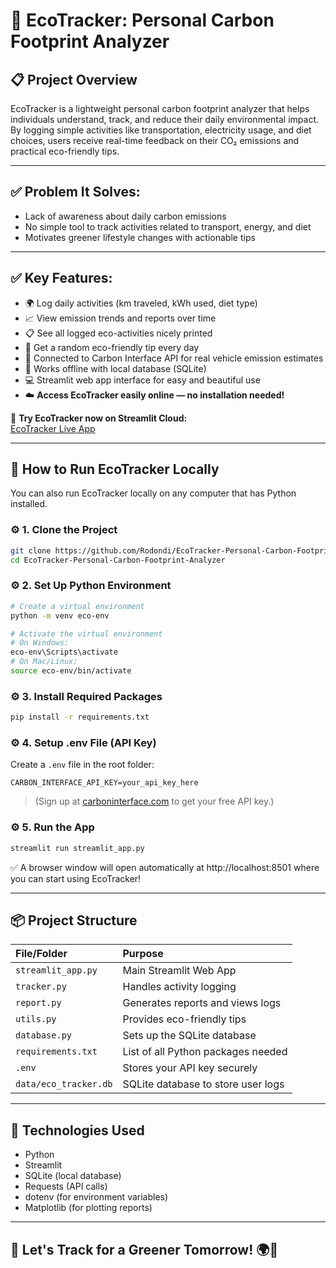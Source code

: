 
# 🌱 EcoTracker: Personal Carbon Footprint Analyzer

## 📋 Project Overview
EcoTracker is a lightweight personal carbon footprint analyzer that helps individuals understand, track, and reduce their daily environmental impact.  
By logging simple activities like transportation, electricity usage, and diet choices, users receive real-time feedback on their CO₂ emissions and practical eco-friendly tips.

---

## ✅ Problem It Solves:
- Lack of awareness about daily carbon emissions
- No simple tool to track activities related to transport, energy, and diet
- Motivates greener lifestyle changes with actionable tips

---

## ✅ Key Features:
- 🌍 Log daily activities (km traveled, kWh used, diet type)
- 📈 View emission trends and reports over time
- 📋 See all logged eco-activities nicely printed
- 🌿 Get a random eco-friendly tip every day
- 🧩 Connected to Carbon Interface API for real vehicle emission estimates
- 🛜 Works offline with local database (SQLite)
- 💻 Streamlit web app interface for easy and beautiful use
- ☁️ **Access EcoTracker easily online — no installation needed!**

🔗 **Try EcoTracker now on Streamlit Cloud:**  
[EcoTracker Live App](https://ecotracker-personal-carbon-footprint-analyzer-xfpxdppm5jitty6u.streamlit.app/)

---

## 🚀 How to Run EcoTracker Locally
You can also run EcoTracker locally on any computer that has Python installed.

### ⚙️ 1. Clone the Project
```bash
git clone https://github.com/Rodondi/EcoTracker-Personal-Carbon-Footprint-Analyzer.git
cd EcoTracker-Personal-Carbon-Footprint-Analyzer
```

### ⚙️ 2. Set Up Python Environment
```bash
# Create a virtual environment
python -m venv eco-env

# Activate the virtual environment
# On Windows:
eco-env\Scripts\activate
# On Mac/Linux:
source eco-env/bin/activate
```

### ⚙️ 3. Install Required Packages
```bash
pip install -r requirements.txt
```

### ⚙️ 4. Setup .env File (API Key)
Create a `.env` file in the root folder:

```plaintext
CARBON_INTERFACE_API_KEY=your_api_key_here
```
> (Sign up at [carboninterface.com](https://www.carboninterface.com/) to get your free API key.)

### ⚙️ 5. Run the App
```bash
streamlit run streamlit_app.py
```
✅ A browser window will open automatically at http://localhost:8501 where you can start using EcoTracker!

---

## 📦 Project Structure

| File/Folder | Purpose |
|:---|:---|
| `streamlit_app.py` | Main Streamlit Web App |
| `tracker.py` | Handles activity logging |
| `report.py` | Generates reports and views logs |
| `utils.py` | Provides eco-friendly tips |
| `database.py` | Sets up the SQLite database |
| `requirements.txt` | List of all Python packages needed |
| `.env` | Stores your API key securely |
| `data/eco_tracker.db` | SQLite database to store user logs |

---

## 🧠 Technologies Used
- Python
- Streamlit
- SQLite (local database)
- Requests (API calls)
- dotenv (for environment variables)
- Matplotlib (for plotting reports)

---

## 🚀 Let's Track for a Greener Tomorrow! 🌍🌱
